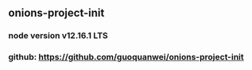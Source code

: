 ## onions-project-init
### node version v12.16.1 LTS
### github: https://github.com/guoquanwei/onions-project-init

